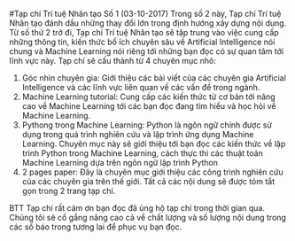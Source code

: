 #Tạp chí Trí tuệ Nhân tạo Số 1 (03-10-2017)
Trong số 2 này, Tạp chí Trí tuệ Nhân tạo đánh dấu những thay đổi lớn trong định hướng xây dựng nội dung. Từ số thứ 2 trở đi, Tạp chí Trí tuệ Nhân tạo sẽ tập trung vào việc cung cấp những thông tin, kiến thức bổ ích chuyên sâu về Artificial Intelligence nói chung và Machine Learning nói riêng tới những bạn đọc có sự quan tâm tới lĩnh vực này.
Tạp chí sẽ cấu thành từ 4 chuyên mục nhỏ:
1. Góc nhìn chuyên gia: Giới thiệu các bài viết của các chuyên gia Artificial Intelligence và các lĩnh vực liên quan về các vấn đề trong ngành.
2. Machine Learning tutorial: Cung cấp các kiến thức từ cơ bản tới nâng cao về Machine Learning tới các bạn đọc đang tìm hiểu và học hỏi về Machine Learning.
3. Pythong trong Machine Learning: Python là ngôn ngữ chính được sử dụng trong quá trình nghiên cứu và lập trình ứng dụng Machine Learning. Chuyên mục này sẽ giới thiệu tới bạn đọc các kiến thức về lập trình Python trong Machine Learning, cách thực thi các thuật toán Machine Learning dựa trên ngôn ngữ lập trình Python
4. 2 pages paper: Đây là chuyên mục giới thiệu các công trình nghiên cứu của các chuyên gia trên thế giới. Tất cả các nội dung sẽ được tóm tắt gọn trong 2 trang tạp chí.

BTT Tạp chí rất cám ơn bạn đọc đã ủng hộ tạp chí trong thời gian qua. Chúng tôi sẽ cố gắng nâng cao cả về chất lượng và số lượng nội dung trong các số báo trong tương lai để phục vụ bạn đọc.
